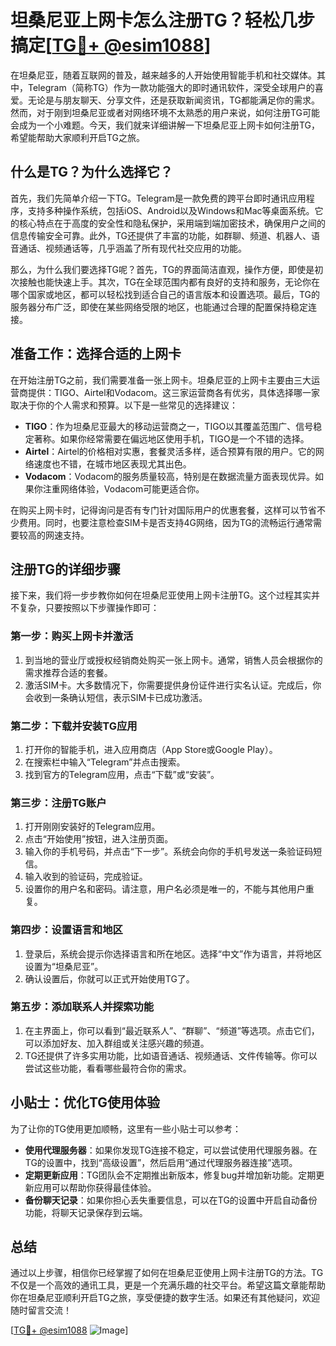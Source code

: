 # 坦桑尼亚上网卡怎么注册TG？轻松几步搞定[[TG💪+ @esim1088](https://t.me/s/esim1088)]

在坦桑尼亚，随着互联网的普及，越来越多的人开始使用智能手机和社交媒体。其中，Telegram（简称TG）作为一款功能强大的即时通讯软件，深受全球用户的喜爱。无论是与朋友聊天、分享文件，还是获取新闻资讯，TG都能满足你的需求。然而，对于刚到坦桑尼亚或者对网络环境不太熟悉的用户来说，如何注册TG可能会成为一个小难题。今天，我们就来详细讲解一下坦桑尼亚上网卡如何注册TG，希望能帮助大家顺利开启TG之旅。

## 什么是TG？为什么选择它？

首先，我们先简单介绍一下TG。Telegram是一款免费的跨平台即时通讯应用程序，支持多种操作系统，包括iOS、Android以及Windows和Mac等桌面系统。它的核心特点在于高度的安全性和隐私保护，采用端到端加密技术，确保用户之间的信息传输安全可靠。此外，TG还提供了丰富的功能，如群聊、频道、机器人、语音通话、视频通话等，几乎涵盖了所有现代社交应用的功能。

那么，为什么我们要选择TG呢？首先，TG的界面简洁直观，操作方便，即使是初次接触也能快速上手。其次，TG在全球范围内都有良好的支持和服务，无论你在哪个国家或地区，都可以轻松找到适合自己的语言版本和设置选项。最后，TG的服务器分布广泛，即使在某些网络受限的地区，也能通过合理的配置保持稳定连接。

## 准备工作：选择合适的上网卡

在开始注册TG之前，我们需要准备一张上网卡。坦桑尼亚的上网卡主要由三大运营商提供：TIGO、Airtel和Vodacom。这三家运营商各有优劣，具体选择哪一家取决于你的个人需求和预算。以下是一些常见的选择建议：

- **TIGO**：作为坦桑尼亚最大的移动运营商之一，TIGO以其覆盖范围广、信号稳定著称。如果你经常需要在偏远地区使用手机，TIGO是一个不错的选择。
- **Airtel**：Airtel的价格相对实惠，套餐灵活多样，适合预算有限的用户。它的网络速度也不错，在城市地区表现尤其出色。
- **Vodacom**：Vodacom的服务质量较高，特别是在数据流量方面表现优异。如果你注重网络体验，Vodacom可能更适合你。

在购买上网卡时，记得询问是否有专门针对国际用户的优惠套餐，这样可以节省不少费用。同时，也要注意检查SIM卡是否支持4G网络，因为TG的流畅运行通常需要较高的网速支持。

## 注册TG的详细步骤

接下来，我们将一步步教你如何在坦桑尼亚使用上网卡注册TG。这个过程其实并不复杂，只要按照以下步骤操作即可：

### 第一步：购买上网卡并激活

1. 到当地的营业厅或授权经销商处购买一张上网卡。通常，销售人员会根据你的需求推荐合适的套餐。
2. 激活SIM卡。大多数情况下，你需要提供身份证件进行实名认证。完成后，你会收到一条确认短信，表示SIM卡已成功激活。

### 第二步：下载并安装TG应用

1. 打开你的智能手机，进入应用商店（App Store或Google Play）。
2. 在搜索栏中输入“Telegram”并点击搜索。
3. 找到官方的Telegram应用，点击“下载”或“安装”。

### 第三步：注册TG账户

1. 打开刚刚安装好的Telegram应用。
2. 点击“开始使用”按钮，进入注册页面。
3. 输入你的手机号码，并点击“下一步”。系统会向你的手机号发送一条验证码短信。
4. 输入收到的验证码，完成验证。
5. 设置你的用户名和密码。请注意，用户名必须是唯一的，不能与其他用户重复。

### 第四步：设置语言和地区

1. 登录后，系统会提示你选择语言和所在地区。选择“中文”作为语言，并将地区设置为“坦桑尼亚”。
2. 确认设置后，你就可以正式开始使用TG了。

### 第五步：添加联系人并探索功能

1. 在主界面上，你可以看到“最近联系人”、“群聊”、“频道”等选项。点击它们，可以添加好友、加入群组或关注感兴趣的频道。
2. TG还提供了许多实用功能，比如语音通话、视频通话、文件传输等。你可以尝试这些功能，看看哪些最符合你的需求。

## 小贴士：优化TG使用体验

为了让你的TG使用更加顺畅，这里有一些小贴士可以参考：

- **使用代理服务器**：如果你发现TG连接不稳定，可以尝试使用代理服务器。在TG的设置中，找到“高级设置”，然后启用“通过代理服务器连接”选项。
- **定期更新应用**：TG团队会不定期推出新版本，修复bug并增加新功能。定期更新应用可以帮助你获得最佳体验。
- **备份聊天记录**：如果你担心丢失重要信息，可以在TG的设置中开启自动备份功能，将聊天记录保存到云端。

## 总结

通过以上步骤，相信你已经掌握了如何在坦桑尼亚使用上网卡注册TG的方法。TG不仅是一个高效的通讯工具，更是一个充满乐趣的社交平台。希望这篇文章能帮助你在坦桑尼亚顺利开启TG之旅，享受便捷的数字生活。如果还有其他疑问，欢迎随时留言交流！

[[TG💪+ @esim1088](https://t.me/s/esim1088) ![Image](https://i.postimg.cc/4NQfJmqS/Snipaste-2025-05-13-00-14-12.png)]
